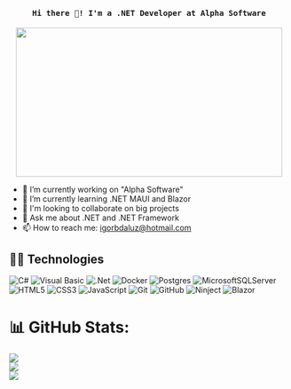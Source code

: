 <h4 align="center"><samp> Hi there 👋! I'm a .NET Developer at Alpha Software </samp></h4>

<p align="center">
  <img src="https://i.giphy.com/media/v1.Y2lkPTc5MGI3NjExMGF6MmozdWFzNWZhN3hyaG1pMHNvcnB1YmZiaHB4dmljazhjZmxqZCZlcD12MV9pbnRlcm5hbF9naWZfYnlfaWQmY3Q9Zw/iIqmM5tTjmpOB9mpbn/giphy.gif" width="480" height="269">
</p>

- 🔭 I’m currently working on "Alpha Software" 
- 🌱 I’m currently learning .NET MAUI and Blazor
- 👯 I'm looking to collaborate on big projects
- 💬 Ask me about .NET and .NET Framework
- 📫 How to reach me: igorbdaluz@hotmail.com

## 🧙🏻 Technologies  

![C#](https://img.shields.io/badge/c%23-%23239120.svg?style=for-the-badge&logo=c-sharp&logoColor=white)
![Visual Basic](https://img.shields.io/badge/Visual%20Basic-VB.NET-blue?style=for-the-badge)
![.Net](https://img.shields.io/badge/.NET-5C2D91?style=for-the-badge&logo=.net&logoColor=white)
![Docker](https://img.shields.io/badge/Docker-Blue?style=for-the-badge)
![Postgres](https://img.shields.io/badge/PostgreSQL-orange?style=for-the-badge)
![MicrosoftSQLServer](https://img.shields.io/badge/Microsoft%20SQL%20Sever-CC2927?style=for-the-badge&logo=microsoft%20sql%20server&logoColor=white)
![HTML5](https://img.shields.io/badge/html5-%23E34F26.svg?style=for-the-badge&logo=html5&logoColor=white)
![CSS3](https://img.shields.io/badge/css3-%231572B6.svg?style=for-the-badge&logo=css3&logoColor=white)
![JavaScript](https://img.shields.io/badge/javascript-%23323330.svg?style=for-the-badge&logo=javascript&logoColor=%23F7DF1E)
![Git](https://img.shields.io/badge/git-%23F05033.svg?style=for-the-badge&logo=git&logoColor=white)
![GitHub](https://img.shields.io/badge/github-%23121011.svg?style=for-the-badge&logo=github&logoColor=white)
![Ninject](https://img.shields.io/badge/Ninject-black?style=for-the-badge)
![Blazor](https://img.shields.io/badge/Blazor-Purple?style=for-the-badge)

# 📊 GitHub Stats:
![](https://github-readme-stats.vercel.app/api?username=igorbock&theme=dark&hide_border=false&include_all_commits=false&count_private=false)<br/>
![](https://github-readme-streak-stats.herokuapp.com/?user=igorbock&theme=dark&hide_border=false)<br/>
![](https://github-readme-stats.vercel.app/api/top-langs/?username=igorbock&theme=dark&hide_border=false&include_all_commits=false&count_private=false&layout=compact)
